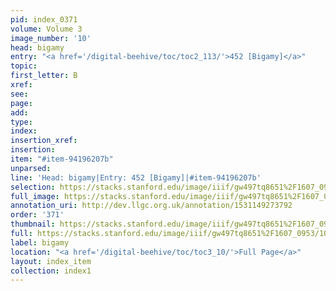 ```yaml
---
pid: index_0371
volume: Volume 3
image_number: '10'
head: bigamy
entry: "<a href='/digital-beehive/toc/toc2_113/'>452 [Bigamy]</a>"
topic: 
first_letter: B
xref: 
see: 
page: 
add: 
type: 
index: 
insertion_xref: 
insertion: 
item: "#item-94196207b"
unparsed: 
line: 'Head: bigamy|Entry: 452 [Bigamy]|#item-94196207b'
selection: https://stacks.stanford.edu/image/iiif/gw497tq8651%2F1607_0953/1086,490,419,136/full/0/default.jpg
full_image: https://stacks.stanford.edu/image/iiif/gw497tq8651%2F1607_0953/full/full/0/default.jpg
annotation_uri: http://dev.llgc.org.uk/annotation/1531149273792
order: '371'
thumbnail: https://stacks.stanford.edu/image/iiif/gw497tq8651%2F1607_0953/1086,490,419,136/150,/0/default.jpg
full: https://stacks.stanford.edu/image/iiif/gw497tq8651%2F1607_0953/1086,490,419,136/full/0/default.jpg
label: bigamy
location: "<a href='/digital-beehive/toc/toc3_10/'>Full Page</a>"
layout: index_item
collection: index1
---
```

